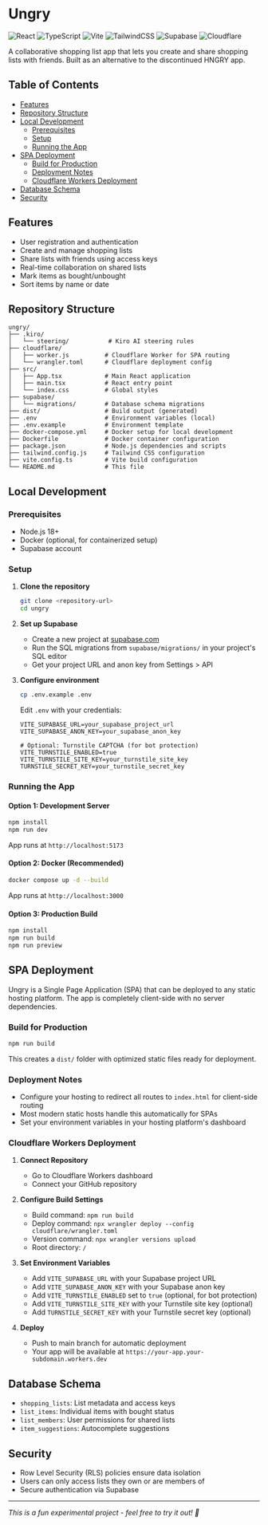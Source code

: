 # Ungry

![React](https://img.shields.io/badge/React-20232A?style=for-the-badge&logo=react&logoColor=61DAFB)
![TypeScript](https://img.shields.io/badge/TypeScript-007ACC?style=for-the-badge&logo=typescript&logoColor=white)
![Vite](https://img.shields.io/badge/Vite-646CFF?style=for-the-badge&logo=vite&logoColor=white)
![TailwindCSS](https://img.shields.io/badge/Tailwind_CSS-38B2AC?style=for-the-badge&logo=tailwind-css&logoColor=white)
![Supabase](https://img.shields.io/badge/Supabase-3ECF8E?style=for-the-badge&logo=supabase&logoColor=white)
![Cloudflare](https://img.shields.io/badge/Cloudflare-F38020?style=for-the-badge&logo=Cloudflare&logoColor=white)

A collaborative shopping list app that lets you create and share shopping lists with friends. Built as an alternative to the discontinued HNGRY app.

## Table of Contents

- [Features](#features)
- [Repository Structure](#repository-structure)
- [Local Development](#local-development)
  - [Prerequisites](#prerequisites)
  - [Setup](#setup)
  - [Running the App](#running-the-app)
- [SPA Deployment](#spa-deployment)
  - [Build for Production](#build-for-production)
  - [Deployment Notes](#deployment-notes)
  - [Cloudflare Workers Deployment](#cloudflare-workers-deployment)
- [Database Schema](#database-schema)
- [Security](#security)

## Features
- User registration and authentication
- Create and manage shopping lists
- Share lists with friends using access keys
- Real-time collaboration on shared lists
- Mark items as bought/unbought
- Sort items by name or date

## Repository Structure

```
ungry/
├── .kiro/
│   └── steering/           # Kiro AI steering rules
├── cloudflare/
│   ├── worker.js          # Cloudflare Worker for SPA routing
│   └── wrangler.toml      # Cloudflare deployment config
├── src/
│   ├── App.tsx            # Main React application
│   ├── main.tsx           # React entry point
│   └── index.css          # Global styles
├── supabase/
│   └── migrations/        # Database schema migrations
├── dist/                  # Build output (generated)
├── .env                   # Environment variables (local)
├── .env.example           # Environment template
├── docker-compose.yml     # Docker setup for local development
├── Dockerfile             # Docker container configuration
├── package.json           # Node.js dependencies and scripts
├── tailwind.config.js     # Tailwind CSS configuration
├── vite.config.ts         # Vite build configuration
└── README.md              # This file
```

## Local Development

### Prerequisites
- Node.js 18+
- Docker (optional, for containerized setup)
- Supabase account

### Setup

1. **Clone the repository**
   ```bash
   git clone <repository-url>
   cd ungry
   ```

2. **Set up Supabase**
   - Create a new project at [supabase.com](https://supabase.com)
   - Run the SQL migrations from `supabase/migrations/` in your project's SQL editor
   - Get your project URL and anon key from Settings > API

3. **Configure environment**
   ```bash
   cp .env.example .env
   ```
   Edit `.env` with your credentials:
   ```
   VITE_SUPABASE_URL=your_supabase_project_url
   VITE_SUPABASE_ANON_KEY=your_supabase_anon_key
   
   # Optional: Turnstile CAPTCHA (for bot protection)
   VITE_TURNSTILE_ENABLED=true
   VITE_TURNSTILE_SITE_KEY=your_turnstile_site_key
   TURNSTILE_SECRET_KEY=your_turnstile_secret_key
   ```

### Running the App

#### Option 1: Development Server
```bash
npm install
npm run dev
```
App runs at `http://localhost:5173`

#### Option 2: Docker (Recommended)
```bash
docker compose up -d --build
```
App runs at `http://localhost:3000`

#### Option 3: Production Build
```bash
npm install
npm run build
npm run preview
```

## SPA Deployment

Ungry is a Single Page Application (SPA) that can be deployed to any static hosting platform. The app is completely client-side with no server dependencies.

### Build for Production
```bash
npm run build
```
This creates a `dist/` folder with optimized static files ready for deployment.

### Deployment Notes
- Configure your hosting to redirect all routes to `index.html` for client-side routing
- Most modern static hosts handle this automatically for SPAs
- Set your environment variables in your hosting platform's dashboard

### Cloudflare Workers Deployment

1. **Connect Repository**
   - Go to Cloudflare Workers dashboard
   - Connect your GitHub repository

2. **Configure Build Settings**
   - Build command: `npm run build`
   - Deploy command: `npx wrangler deploy --config cloudflare/wrangler.toml`
   - Version command: `npx wrangler versions upload`
   - Root directory: `/`

3. **Set Environment Variables**
   - Add `VITE_SUPABASE_URL` with your Supabase project URL
   - Add `VITE_SUPABASE_ANON_KEY` with your Supabase anon key
   - Add `VITE_TURNSTILE_ENABLED` set to `true` (optional, for bot protection)
   - Add `VITE_TURNSTILE_SITE_KEY` with your Turnstile site key (optional)
   - Add `TURNSTILE_SECRET_KEY` with your Turnstile secret key (optional)

4. **Deploy**
   - Push to main branch for automatic deployment
   - Your app will be available at `https://your-app.your-subdomain.workers.dev`

## Database Schema
- `shopping_lists`: List metadata and access keys
- `list_items`: Individual items with bought status
- `list_members`: User permissions for shared lists
- `item_suggestions`: Autocomplete suggestions

## Security
- Row Level Security (RLS) policies ensure data isolation
- Users can only access lists they own or are members of
- Secure authentication via Supabase

---

*This is a fun experimental project - feel free to try it out! 🚀*

